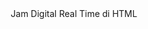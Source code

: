 <html> 
<head>
<title>Jam Digital | SolusiCoding</title>
<script>
function startTime() {
    var today=new Date();
    var h=today.getHours();
    var m=today.getMinutes();
    var s=today.getSeconds();
    m = checkTime(m);
    s = checkTime(s);
    document.getElementById('jam').innerHTML = h+":"+m+":"+s;
    var t = setTimeout(function(){startTime()},500);
}

function checkTime(i) {
    if (i<10) {i = "0" + i};  // add zero in front of numbers < 10
    return i;
}
</script>
</head>
<body onload="startTime()">
<center>
<br>
<br>
Jam Digital Real Time di HTML
<div id="jam"></div>
</center>
</body>
</html>
